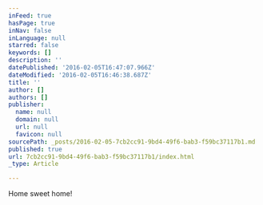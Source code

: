 ```yaml
---
inFeed: true
hasPage: true
inNav: false
inLanguage: null
starred: false
keywords: []
description: ''
datePublished: '2016-02-05T16:47:07.966Z'
dateModified: '2016-02-05T16:46:38.687Z'
title: ''
author: []
authors: []
publisher:
  name: null
  domain: null
  url: null
  favicon: null
sourcePath: _posts/2016-02-05-7cb2cc91-9bd4-49f6-bab3-f59bc37117b1.md
published: true
url: 7cb2cc91-9bd4-49f6-bab3-f59bc37117b1/index.html
_type: Article

---
```

Home sweet home!